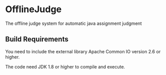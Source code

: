 # OfflineJudge
The offline judge system for automatic java assignment judgment

## Build Requirements
You need to include the external library Apache Common IO version 2.6 or higher.

The code need JDK 1.8 or higher to compile and execute.
